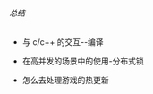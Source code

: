<!--
 * @Author: 15868707168@163.com 15868707168@163.com
 * @Date: 2023-03-16 14:58:09
 * @LastEditors: 15868707168@163.com 15868707168@163.com
 * @LastEditTime: 2023-03-16 15:00:33
 * @FilePath: \LuaLesson\17_总结.md
 * @Description: 这是默认设置,请设置`customMade`, 打开koroFileHeader查看配置 进行设置: https://github.com/OBKoro1/koro1FileHeader/wiki/%E9%85%8D%E7%BD%AE
-->
###### 总结

+ 与 c/c++ 的交互--编译

+ 在高并发的场景中的使用-分布式锁

+ 怎么去处理游戏的热更新